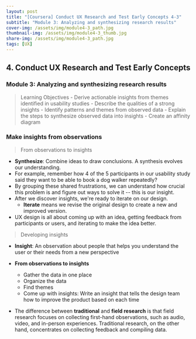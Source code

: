 ```yaml
---
layout: post
title: "[Coursera] Conduct UX Research and Test Early Concepts 4-3"
subtitle: "Module 3: Analyzing and synthesizing research results"
cover-img: /assets/img/module4-3_path.jpg
thumbnail-img: /assets/img/module4-3_thumb.jpg
share-img: /assets/img/module4-3_path.jpg
tags: [UX]
--- 
```


## 4. Conduct UX Research and Test Early Concepts
### Module 3: Analyzing and synthesizing research results

> Learning Objectives
	- Derive actionable insights from themes identified in usability studies
    - Describe the qualities of a strong insights
	- Identify patterns and themes from observed data
	- Explain the steps to synthesize observed data into insights
	- Create an affinity diagram

### Make insights from observations

>  From observations to insights

- **Synthesize**: Combine ideas to draw conclusions. A synthesis evolves our understanding. 
- For example, remember how 4 of the 5 participants in our usability study said they want to be able to book a dog walker repeatedly? 
- By grouping these shared frustrations, we can understand how crucial this problem is and figure out ways to solve it -- this is our insight. 
- After we discover insights, we're ready to iterate on our design. 
	- **Iterate** means we revise the original design to create a new and improved version.
- UX design is all about coming up with an idea, getting feedback from participants or users, and iterating to make the idea better. 

> Developing insights

- **Insight**: An observation about people that helps you understand the user or their needs from a new perspective
- **From observations to insights**
	
    - Gather the data in one place
    - Organize the data
    - Find themes
    - Come up with insights: Write an insight that tells the design team how to improve the product based on each time
    
- The difference between **traditional** and **field research** is that field research focuses on collecting first-hand observations, such as audio, video, and in-person experiences. Traditional research, on the other hand, concentrates on collecting feedback and compiling data.